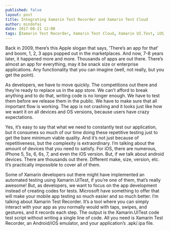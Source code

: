 ```yaml
---
published: false
layout: post
title: Integrating Xamarin Test Recorder and Xamarin Test Cloud
author: mindofai
date: 2017-08-21 12:00
tags: [Xamarin Test Recorder, Xamarin Test Cloud, Xamarin UI.Test, iOS, Android, Automated Testing, Microsoft, UWP, Xamarin, Xamarin. Forms]
---
```



Back in 2009, there’s this Apple slogan that says, ’There’s an app for that’ and boom, 1, 2, 3 apps popped out in the marketplaces. And now, 7-8 years later, it happened more and more. Thousands of apps are out there. There’s almost an app for everything, may it be snack size or enterprise applications. Any functionality that you can imagine (well, not really, but you get the point). 

As developers, we have to move quickly. The competitions out there and they’re ready to replace us in the app store. We can’t afford to break anything and to do that, writing code is no longer enough. We have to test them before we release them in the public. We have to make sure that all important flow is working. The app is not crashing and it looks just like how we want it on all devices and OS versions, because users have crazy expectations. 

Yes, it’s easy to say that what we need to constantly test our application, but it consumes so much of our time doing these repetitive testing just to get the bare minimum viable quality. And it’s not just because of repetitiveness, but the complexity is extraordinary. I’m talking about the amount of devices that you need to satisfy. For iOS, there are numerous, iPhone 5, 5s, 6, 6s, 7, and even the iOS version. But, if we talk about android devices. There are thousands out there. Different make, size, version, etc. It’s practically impossible to cover all of them.

Some of Xamarin developers out there might have implemented an automated testing using Xamarin.UITest, if you’re one of them, that’s really awesome! But, as developers, we want to focus on the app development instead of creating codes for tests. Microsoft have something to offer that will make your mobile app testing so much easier and so much better. I’m talking about Xamarin Test Recorder. It’s a tool where you can simply interact with your app as you normally would with taps, swipes, and gestures, and it records each step. The output is the Xamarin.UITest code test script without writing a single line of code. All you need is Xamarin Test Recorder, an Android/iOS emulator, and your application’s .apk/.ipa file.
